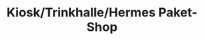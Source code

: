 ---
title: "Kiosk/Trinkhalle/Hermes Paket-Shop"
url: /oberhausen/kiosk-trinkhalle-hermes-paket-shop/
shop: Kiosk
---